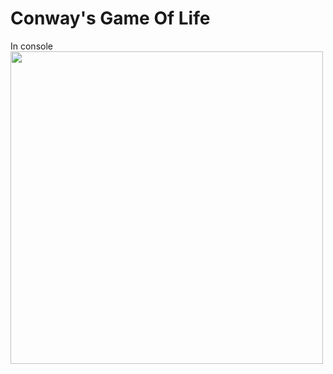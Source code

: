 # Conway's Game Of Life
In console<br>
<image width="500px" src="https://github.com/ts-vadim/Conway-s-Game-Of-Life/blob/main/preview.png">
